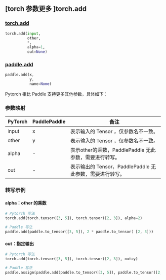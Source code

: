## [torch 参数更多 ]torch.add

### [torch.add](https://pytorch.org/docs/1.13/generated/torch.add.html?highlight=add#torch.add)

```python
torch.add(input,
          other,
          *,
          alpha=1,
          out=None)
```

### [paddle.add](https://www.paddlepaddle.org.cn/documentation/docs/zh/api/paddle/add_cn.html#add)

```python
paddle.add(x,
           y,
           name=None)
```

Pytorch 相比 Paddle 支持更多其他参数，具体如下：

### 参数映射

| PyTorch | PaddlePaddle | 备注                                                     |
| ------- | ------------ | -------------------------------------------------------- |
| input   | x            | 表示输入的 Tensor ，仅参数名不一致。                     |
| other   | y            | 表示输入的 Tensor ，仅参数名不一致。                     |
| alpha   | -            | 表示other的乘数，PaddlePaddle 无此参数，需要进行转写。   |
| out     | -            | 表示输出的 Tensor，PaddlePaddle 无此参数，需要进行转写。 |


### 转写示例

#### alpha：other 的乘数

```python
# Pytorch 写法
torch.add(torch.tensor([3, 5]), torch.tensor([2, 3]), alpha=2)

# Paddle 写法
paddle.add(paddle.to_tensor([3, 5]), 2 * paddle.to_tensor( [2, 3]))
```

#### out：指定输出

```python
# Pytorch 写法
torch.add(torch.tensor([3, 5]), torch.tensor([2, 3]), out=y)

# Paddle 写法
paddle.assign(paddle.add(paddle.to_tensor([3, 5]), paddle.to_tensor([2, 3])), y)
```

